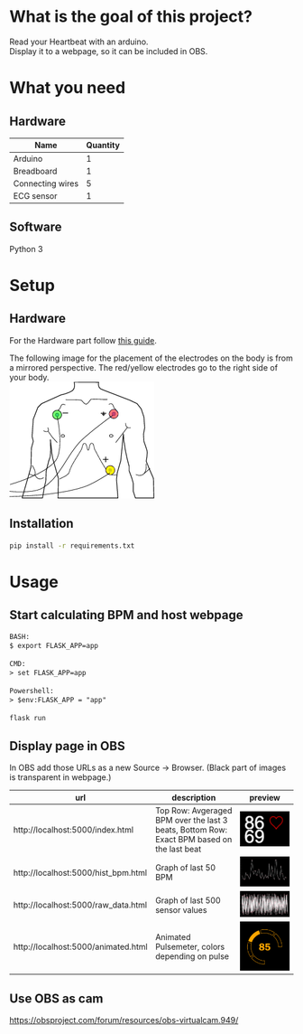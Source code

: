 # What is the goal of this project?
Read your Heartbeat with an arduino.  
Display it to a webpage, so it can be included in OBS.

# What you need
## Hardware
| Name | Quantity |
| --- | --- |
Arduino | 1
Breadboard | 1
Connecting wires | 5
ECG sensor | 1

## Software
Python 3
# Setup 
## Hardware
For the Hardware part follow [this guide](https://how2electronics.com/ecg-monitoring-with-ad8232-ecg-sensor-arduino/).

The following image for the placement of the electrodes on the body is from a mirrored perspective. The red/yellow electrodes go to the right side of your body.  
![Placement of the electordes on body](/docs/Placement-of-the-electrodes.png)  

## Installation
```bash
pip install -r requirements.txt
```
# Usage
## Start calculating BPM and host webpage
```console
BASH:
$ export FLASK_APP=app

CMD:
> set FLASK_APP=app

Powershell:
> $env:FLASK_APP = "app"

flask run
```
## Display page in OBS
In OBS add those URLs as a new Source -> Browser. (Black part of images is transparent in webpage.)

|url|description|preview|
|---|---|---|
http://localhost:5000/index.html | Top Row: Avgeraged BPM over the last 3 beats, Bottom Row: Exact BPM based on the last beat | <img src="./docs/preview_index.png" alt="Preview for the index page" width="100%"/>
http://localhost:5000/hist_bpm.html | Graph of last 50 BPM | <img src="./docs/preview_hist_bpm.png" alt="Preview for the hist_pbm page" width="100%"/>
http://localhost:5000/raw_data.html | Graph of last 500 sensor values | <img src="./docs/preview_raw_data.png" alt="Preview for the raw_data page" width="100%"/>
http://localhost:5000/animated.html | Animated Pulsemeter, colors depending on pulse | <img src="./docs/preview_anim.png" alt="Orange Pulse at 85 BPM" width="100%"/>

## Use OBS as cam
https://obsproject.com/forum/resources/obs-virtualcam.949/
